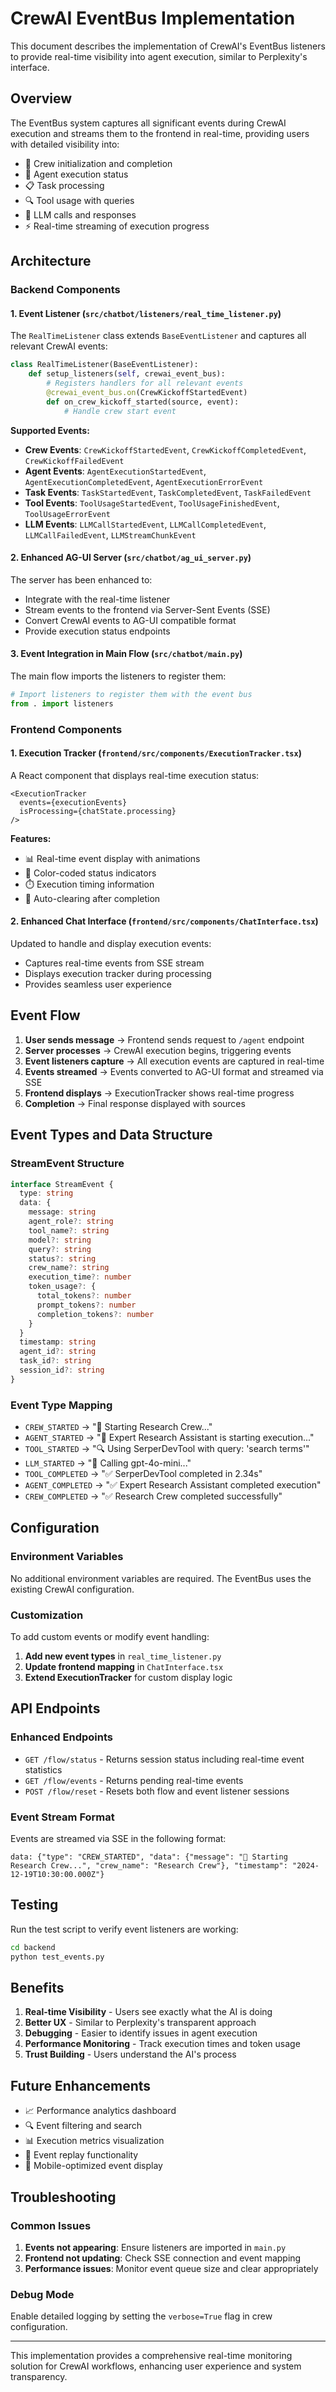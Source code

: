 # CrewAI EventBus Implementation

This document describes the implementation of CrewAI's EventBus listeners to provide real-time visibility into agent execution, similar to Perplexity's interface.

## Overview

The EventBus system captures all significant events during CrewAI execution and streams them to the frontend in real-time, providing users with detailed visibility into:

- 🚀 Crew initialization and completion
- 🤖 Agent execution status
- 📋 Task processing
- 🔍 Tool usage with queries
- 🧠 LLM calls and responses
- ⚡ Real-time streaming of execution progress

## Architecture

### Backend Components

#### 1. Event Listener (`src/chatbot/listeners/real_time_listener.py`)

The `RealTimeListener` class extends `BaseEventListener` and captures all relevant CrewAI events:

```python
class RealTimeListener(BaseEventListener):
    def setup_listeners(self, crewai_event_bus):
        # Registers handlers for all relevant events
        @crewai_event_bus.on(CrewKickoffStartedEvent)
        def on_crew_kickoff_started(source, event):
            # Handle crew start event
```

**Supported Events:**
- **Crew Events**: `CrewKickoffStartedEvent`, `CrewKickoffCompletedEvent`, `CrewKickoffFailedEvent`
- **Agent Events**: `AgentExecutionStartedEvent`, `AgentExecutionCompletedEvent`, `AgentExecutionErrorEvent`
- **Task Events**: `TaskStartedEvent`, `TaskCompletedEvent`, `TaskFailedEvent`
- **Tool Events**: `ToolUsageStartedEvent`, `ToolUsageFinishedEvent`, `ToolUsageErrorEvent`
- **LLM Events**: `LLMCallStartedEvent`, `LLMCallCompletedEvent`, `LLMCallFailedEvent`, `LLMStreamChunkEvent`

#### 2. Enhanced AG-UI Server (`src/chatbot/ag_ui_server.py`)

The server has been enhanced to:
- Integrate with the real-time listener
- Stream events to the frontend via Server-Sent Events (SSE)
- Convert CrewAI events to AG-UI compatible format
- Provide execution status endpoints

#### 3. Event Integration in Main Flow (`src/chatbot/main.py`)

The main flow imports the listeners to register them:
```python
# Import listeners to register them with the event bus
from . import listeners
```

### Frontend Components

#### 1. Execution Tracker (`frontend/src/components/ExecutionTracker.tsx`)

A React component that displays real-time execution status:

```tsx
<ExecutionTracker 
  events={executionEvents} 
  isProcessing={chatState.processing} 
/>
```

**Features:**
- 📊 Real-time event display with animations
- 🎨 Color-coded status indicators
- ⏱️ Execution timing information
- 🔄 Auto-clearing after completion

#### 2. Enhanced Chat Interface (`frontend/src/components/ChatInterface.tsx`)

Updated to handle and display execution events:
- Captures real-time events from SSE stream
- Displays execution tracker during processing
- Provides seamless user experience

## Event Flow

1. **User sends message** → Frontend sends request to `/agent` endpoint
2. **Server processes** → CrewAI execution begins, triggering events
3. **Event listeners capture** → All execution events are captured in real-time
4. **Events streamed** → Events converted to AG-UI format and streamed via SSE
5. **Frontend displays** → ExecutionTracker shows real-time progress
6. **Completion** → Final response displayed with sources

## Event Types and Data Structure

### StreamEvent Structure
```typescript
interface StreamEvent {
  type: string
  data: {
    message: string
    agent_role?: string
    tool_name?: string
    model?: string
    query?: string
    status?: string
    crew_name?: string
    execution_time?: number
    token_usage?: {
      total_tokens?: number
      prompt_tokens?: number
      completion_tokens?: number
    }
  }
  timestamp: string
  agent_id?: string
  task_id?: string
  session_id?: string
}
```

### Event Type Mapping
- `CREW_STARTED` → "🚀 Starting Research Crew..."
- `AGENT_STARTED` → "🤖 Expert Research Assistant is starting execution..."
- `TOOL_STARTED` → "🔍 Using SerperDevTool with query: 'search terms'"
- `LLM_STARTED` → "🧠 Calling gpt-4o-mini..."
- `TOOL_COMPLETED` → "✅ SerperDevTool completed in 2.34s"
- `AGENT_COMPLETED` → "✅ Expert Research Assistant completed execution"
- `CREW_COMPLETED` → "✅ Research Crew completed successfully"

## Configuration

### Environment Variables
No additional environment variables are required. The EventBus uses the existing CrewAI configuration.

### Customization
To add custom events or modify event handling:

1. **Add new event types** in `real_time_listener.py`
2. **Update frontend mapping** in `ChatInterface.tsx` 
3. **Extend ExecutionTracker** for custom display logic

## API Endpoints

### Enhanced Endpoints
- `GET /flow/status` - Returns session status including real-time event statistics
- `GET /flow/events` - Returns pending real-time events
- `POST /flow/reset` - Resets both flow and event listener sessions

### Event Stream Format
Events are streamed via SSE in the following format:
```
data: {"type": "CREW_STARTED", "data": {"message": "🚀 Starting Research Crew...", "crew_name": "Research Crew"}, "timestamp": "2024-12-19T10:30:00.000Z"}
```

## Testing

Run the test script to verify event listeners are working:
```bash
cd backend
python test_events.py
```

## Benefits

1. **Real-time Visibility** - Users see exactly what the AI is doing
2. **Better UX** - Similar to Perplexity's transparent approach
3. **Debugging** - Easier to identify issues in agent execution
4. **Performance Monitoring** - Track execution times and token usage
5. **Trust Building** - Users understand the AI's process

## Future Enhancements

- 📈 Performance analytics dashboard
- 🔍 Event filtering and search
- 📊 Execution metrics visualization
- 🔄 Event replay functionality
- 📱 Mobile-optimized event display

## Troubleshooting

### Common Issues

1. **Events not appearing**: Ensure listeners are imported in `main.py`
2. **Frontend not updating**: Check SSE connection and event mapping
3. **Performance issues**: Monitor event queue size and clear appropriately

### Debug Mode
Enable detailed logging by setting the `verbose=True` flag in crew configuration.

---

This implementation provides a comprehensive real-time monitoring solution for CrewAI workflows, enhancing user experience and system transparency. 